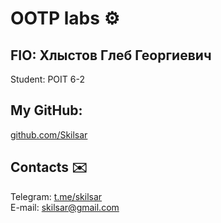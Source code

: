 # OOTP labs :gear:

<h2>FIO: Хлыстов Глеб Георгиевич</h2>
Student: POIT 6-2

## My GitHub:
<a href="https://github.com/Skilsar" target="_blank">github.com/Skilsar</a>

## Contacts :envelope:
Telegram: <a href="https://t.me/skilsar" target="_blank">t.me/skilsar</a></br>
E-mail: skilsar@gmail.com
